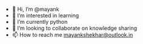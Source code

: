 - 👋 Hi, I’m @mayank
- 👀 I’m interested in learning
- 🌱 I’m currently python
- 💞️ I’m looking to collaborate on knowledge sharing
- 📫 How to reach me mayankshekhar@outlook.in

<!---
mayank1122/mayank1122 is a ✨ special ✨ repository because its `README.md` (this file) appears on your GitHub profile.
You can click the Preview link to take a look at your changes.
--->
